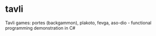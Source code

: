 # tavli
Tavli games: portes (backgammon), plakoto, fevga, aso-dio - functional programming demonstration in C#
